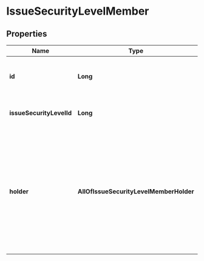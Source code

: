 # IssueSecurityLevelMember

## Properties
Name | Type | Description | Notes
------------ | ------------- | ------------- | -------------
**id** | **Long** | The ID of the issue security level member. | 
**issueSecurityLevelId** | **Long** | The ID of the issue security level. | 
**holder** | **AllOfIssueSecurityLevelMemberHolder** | The user or group being granted the permission. It consists of a &#x60;type&#x60; and a type-dependent &#x60;parameter&#x60;. See [Holder object](#holder-object) in *Get all permission schemes* for more information. | 
